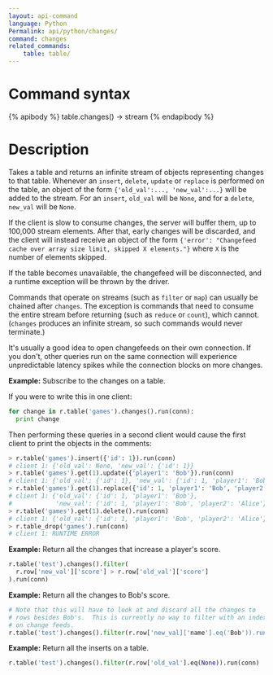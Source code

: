 ```yaml
---
layout: api-command
language: Python
Permalink: api/python/changes/
command: changes
related_commands:
    table: table/
---
```


# Command syntax #

{% apibody %}
table.changes() &rarr; stream
{% endapibody %}

# Description #

Takes a table and returns an infinite stream of objects representing
changes to that table.  Whenever an `insert`, `delete`, `update` or
`replace` is performed on the table, an object of the form
`{'old_val':..., 'new_val':...}` will be added to the stream.  For an
`insert`, `old_val` will be `None`, and for a `delete`, `new_val` will
be `None`.

If the client is slow to consume changes, the server will buffer them,
up to 100,000 stream elements.  After that, early changes will be
discarded, and the client will instead receive an object of the form
`{'error': "Changefeed cache over array size limit, skipped X
elements."}` where `X` is the number of elements skipped.

If the table becomes unavailable, the changefeed will be disconnected,
and a runtime exception will be thrown by the driver.

Commands that operate on streams (such as `filter` or `map`) can
usually be chained after `changes`.  The exception is commands that
need to consume the entire stream before returning (such as `reduce`
or `count`), which cannot.  (`changes` produces an infinite stream, so
such commands would never terminate.)

It's usually a good idea to open changefeeds on their own connection.
If you don't, other queries run on the same connection will experience
unpredictable latency spikes while the connection blocks on more
changes.

__Example:__ Subscribe to the changes on a table.

If you were to write this in one client:

```py
for change in r.table('games').changes().run(conn):
  print change
```

Then performing these queries in a second client would cause the first
client to print the objects in the comments:

```py
> r.table('games').insert({'id': 1}).run(conn)
# client 1: {'old_val': None, 'new_val': {'id': 1}}
> r.table('games').get(1).update({'player1': 'Bob'}).run(conn)
# client 1: {'old_val': {'id': 1}, 'new_val': {'id': 1, 'player1': 'Bob'}}
> r.table('games').get(1).replace({'id': 1, 'player1': 'Bob', 'player2': 'Alice'}).run(conn)
# client 1: {'old_val': {'id': 1, 'player1': 'Bob'},
#            'new_val': {'id': 1, 'player1': 'Bob', 'player2': 'Alice'}}
> r.table('games').get(1).delete().run(conn)
# client 1: {'old_val': {'id': 1, 'player1': 'Bob', 'player2': 'Alice'}, 'new_val': None}
> r.table_drop('games').run(conn)
# client 1: RUNTIME ERROR
```

__Example:__ Return all the changes that increase a player's score.

```py
r.table('test').changes().filter(
  r.row['new_val']['score'] > r.row['old_val']['score']
).run(conn)
```

__Example:__ Return all the changes to Bob's score.

```py
# Note that this will have to look at and discard all the changes to
# rows besides Bob's.  This is currently no way to filter with an index
# on change feeds.
r.table('test').changes().filter(r.row['new_val]['name'].eq('Bob')).run(conn)
```

__Example:__ Return all the inserts on a table.

```py
r.table('test').changes().filter(r.row['old_val'].eq(None)).run(conn)
```

